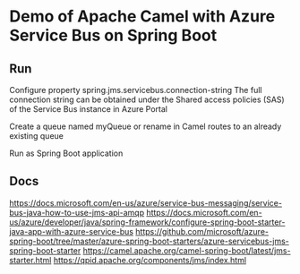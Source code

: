 # Demo of Apache Camel with Azure Service Bus on Spring Boot

## Run
Configure property spring.jms.servicebus.connection-string
The full connection string can be obtained under the Shared access policies (SAS) of the Service Bus instance in Azure Portal

Create a queue named myQueue or rename in Camel routes to an already existing queue

Run as Spring Boot application

## Docs
https://docs.microsoft.com/en-us/azure/service-bus-messaging/service-bus-java-how-to-use-jms-api-amqp
https://docs.microsoft.com/en-us/azure/developer/java/spring-framework/configure-spring-boot-starter-java-app-with-azure-service-bus
https://github.com/microsoft/azure-spring-boot/tree/master/azure-spring-boot-starters/azure-servicebus-jms-spring-boot-starter
https://camel.apache.org/camel-spring-boot/latest/jms-starter.html
https://qpid.apache.org/components/jms/index.html